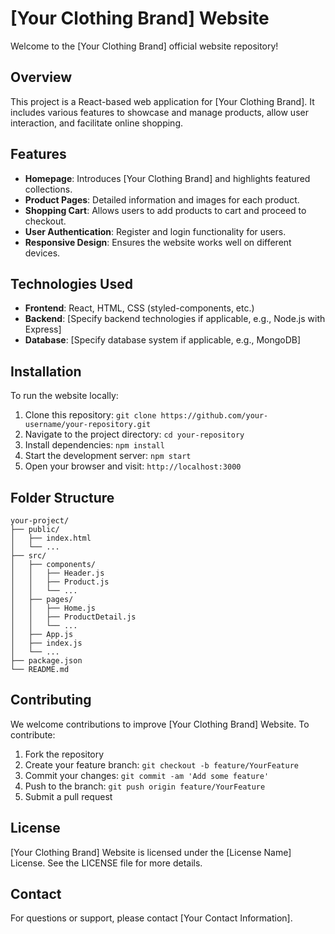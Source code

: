 
# [Your Clothing Brand] Website

Welcome to the [Your Clothing Brand] official website repository!

## Overview

This project is a React-based web application for [Your Clothing Brand]. It includes various features to showcase and manage products, allow user interaction, and facilitate online shopping.

## Features

- **Homepage**: Introduces [Your Clothing Brand] and highlights featured collections.
- **Product Pages**: Detailed information and images for each product.
- **Shopping Cart**: Allows users to add products to cart and proceed to checkout.
- **User Authentication**: Register and login functionality for users.
- **Responsive Design**: Ensures the website works well on different devices.

## Technologies Used

- **Frontend**: React, HTML, CSS (styled-components, etc.)
- **Backend**: [Specify backend technologies if applicable, e.g., Node.js with Express]
- **Database**: [Specify database system if applicable, e.g., MongoDB]

## Installation

To run the website locally:

1. Clone this repository: `git clone https://github.com/your-username/your-repository.git`
2. Navigate to the project directory: `cd your-repository`
3. Install dependencies: `npm install`
4. Start the development server: `npm start`
5. Open your browser and visit: `http://localhost:3000`

## Folder Structure

```
your-project/
├── public/
│   ├── index.html
│   └── ...
├── src/
│   ├── components/
│   │   ├── Header.js
│   │   ├── Product.js
│   │   └── ...
│   ├── pages/
│   │   ├── Home.js
│   │   ├── ProductDetail.js
│   │   └── ...
│   ├── App.js
│   ├── index.js
│   └── ...
├── package.json
└── README.md
```

## Contributing

We welcome contributions to improve [Your Clothing Brand] Website. To contribute:

1. Fork the repository
2. Create your feature branch: `git checkout -b feature/YourFeature`
3. Commit your changes: `git commit -am 'Add some feature'`
4. Push to the branch: `git push origin feature/YourFeature`
5. Submit a pull request

## License

[Your Clothing Brand] Website is licensed under the [License Name] License. See the LICENSE file for more details.

## Contact

For questions or support, please contact [Your Contact Information].